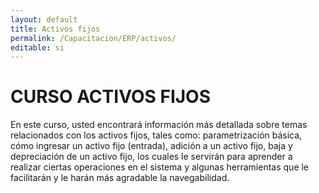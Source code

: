 ```yaml
---
layout: default
title: Activos fijos
permalink: /Capacitacion/ERP/activos/
editable: si
---
```


# CURSO ACTIVOS FIJOS


En este curso, usted encontrará información más detallada sobre temas relacionados con los activos fijos, tales como: parametrización básica, cómo ingresar un activo fijo (entrada), adición a un activo fijo, baja y depreciación de un activo fijo, los cuales le servirán para aprender a realizar ciertas operaciones en el sistema y algunas herramientas que le facilitarán y le harán más agradable la navegabilidad.


